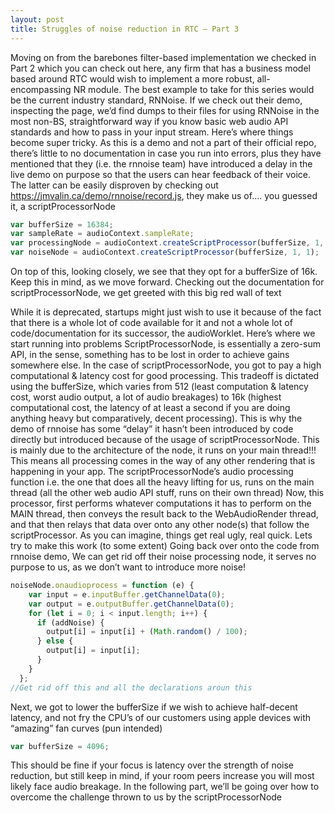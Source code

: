 ```yaml
---
layout: post
title: Struggles of noise reduction in RTC — Part 3
---
```



Moving on from the barebones filter-based implementation we checked in Part 2 which you can check out here, any firm that has a business model based around RTC would wish to implement a more robust, all-encompassing NR module.
The best example to take for this series would be the current industry standard, RNNoise. If we check out their demo, inspecting the page, we’d find dumps to their files for using RNNoise in the most non-BS, straightforward way if you know basic web audio API standards and how to pass in your input stream.
Here’s where things become super tricky. As this is a demo and not a part of their official repo, there’s little to no documentation in case you run into errors, plus they have mentioned that they (i.e. the rnnoise team) have introduced a delay in the live demo on purpose so that the users can hear feedback of their voice.
The latter can be easily disproven by checking out <https://jmvalin.ca/demo/rnnoise/record.js>, they make us of…. you guessed it, a scriptProcessorNode

```javascript
var bufferSize = 16384;
var sampleRate = audioContext.sampleRate;
var processingNode = audioContext.createScriptProcessor(bufferSize, 1, 1);
var noiseNode = audioContext.createScriptProcessor(bufferSize, 1, 1);
```

On top of this, looking closely, we see that they opt for a bufferSize of 16k. Keep this in mind, as we move forward.
Checking out the documentation for scriptProcessorNode, we get greeted with this big red wall of text

While it is deprecated, startups might just wish to use it because of the fact that there is a whole lot of code available for it and not a whole lot of code/documentation for its successor, the audioWorklet. Here’s where we start running into problems
ScriptProcessorNode, is essentially a zero-sum API, in the sense, something has to be lost in order to achieve gains somewhere else. In the case of scriptProcessorNode, you got to pay a high computational & latency cost for good processing.
This tradeoff is dictated using the bufferSize, which varies from 512 (least computation & latency cost, worst audio output, a lot of audio breakages) to 16k (highest computational cost, the latency of at least a second if you are doing anything heavy but comparatively, decent processing). This is why the demo of rnnoise has some “delay” it hasn’t been introduced by code directly but introduced because of the usage of scriptProcessorNode.
This is mainly due to the architecture of the node, it runs on your main thread!!! This means all processing comes in the way of any other rendering that is happening in your app.
The scriptProcessorNode’s audio processing function i.e. the one that does all the heavy lifting for us, runs on the main thread (all the other web audio API stuff, runs on their own thread)
Now, this processor, first performs whatever computations it has to perform on the MAIN thread, then conveys the result back to the WebAudioRender thread, and that then relays that data over onto any other node(s) that follow the scriptProcessor. As you can imagine, things get real ugly, real quick.
Lets try to make this work (to some extent)
Going back over onto the code from rnnoise demo,
We can get rid off their noise processing node, it serves no purpose to us, as we don’t want to introduce more noise!

```javascript
noiseNode.onaudioprocess = function (e) {
    var input = e.inputBuffer.getChannelData(0);
    var output = e.outputBuffer.getChannelData(0);
    for (let i = 0; i < input.length; i++) {
      if (addNoise) {
        output[i] = input[i] + (Math.random() / 100);  
      } else {
        output[i] = input[i];
      }
    }
  };
//Get rid off this and all the declarations aroun this
```

Next, we got to lower the bufferSize if we wish to achieve half-decent latency, and not fry the CPU’s of our customers using apple devices with “amazing” fan curves (pun intended)

```javascript
var bufferSize = 4096;
```

This should be fine if your focus is latency over the strength of noise reduction, but still keep in mind, if your room peers increase you will most likely face audio breakage.
In the following part, we’ll be going over how to overcome the challenge thrown to us by the scriptProcessorNode
